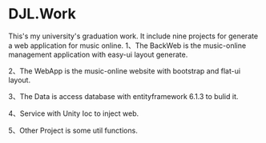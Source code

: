# DJL.Work
This's my university's graduation work. It include nine projects for generate a web application for music online.
1、The BackWeb is the music-online management application with easy-ui layout generate.

2、The WebApp is the music-online website with bootstrap and flat-ui layout.

3、The Data is access database with entityframework 6.1.3 to bulid it.

4、Service with Unity Ioc to inject web.

5、Other Project is some util functions. 
 
